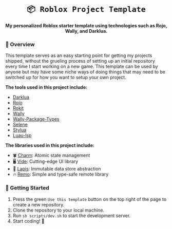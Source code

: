 <!-- Allow this file to not have a first line heading -->
<!-- markdownlint-disable-file MD041 no-emphasis-as-heading -->

<!-- inline html -->
<!-- markdownlint-disable-file MD033 -->

<div align="center">

<!--- FIXME: Pick an emoji and name your project! --->
# `📦 Roblox Project Template`

<!--- FIXME: Write short catchy description/tagline of project --->
**My personalized Roblox starter template using technologies such as Rojo, Wally, and Darklua.**

</div>

### 📝 Overview

This template serves as an easy starting point for getting my projects shipped, without the grueling process of setting up an initial repository every time I start working on a new game. This template can be used by anyone but may have some niche ways of doing things that may need to be switched up for how you want to setup your own project.

**The tools used in this project include:**

-   [Darklua](https://darklua.com/)
-   [Rojo](https://rojo.space/)
-   [Rokit](https://github.com/rojo-rbx/rokit)
-   [Wally](https://wally.run/)
-   [Wally-Package-Types]("https://github.com/JohnnyMorganz/wally-package-types")
-   [Selene]("https://github.com/Kampfkarren/selene")
-   [Stylua]("https://github.com/JohnnyMorganz/StyLua")
-   [Luau-lsp]("https://github.com/JohnnyMorganz/luau-lsp")

**The libraries used in this project include:**

-   🍀 [Charm](https://github.com/littensy/charm): Atomic state management
-   🖥️ [Vide](https://centau.github.io/vide): Cutting-edge UI library
-   💎 [Lapis](https://nezuo.github.io/lapis): Immutable data store abstraction
-   🔥 [Remo](https://github.com/littensy/remo): Simple and type-safe remote library

### 🚀 Getting Started

1. Press the green `Use this template` button on the top right of the page to create a new repository.
2. Clone the repository to your local machine.
3. Run `sh scripts/dev.sh` to start the development server.
4. Start coding! 🎉
